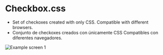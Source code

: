 # Checkbox.css

- Set of checkoxes created with only CSS. Compatible with different browsers.
- Conjunto de checkoxes creados con únicamente CSS Compatibles con diferentes navegadores.

![Example screen 1](public/images/screen1.png)
